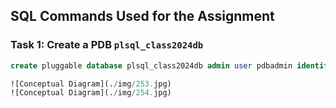 ## SQL Commands Used for the Assignment

### Task 1: Create a PDB `plsql_class2024db`

```sql
create pluggable database plsql_class2024db admin user pdbadmin identified by pragmas

![Conceptual Diagram](./img/253.jpg)
![Conceptual Diagram](./img/254.jpg)
```
